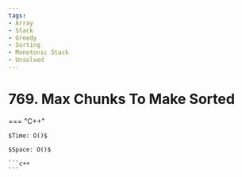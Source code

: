 ```yaml
---
tags:
- Array
- Stack
- Greedy
- Sorting
- Monotonic Stack
- Unsolved
---
```



# 769. Max Chunks To Make Sorted

=== "C++"

    $Time: O()$

    $Space: O()$

    ```c++
    ```